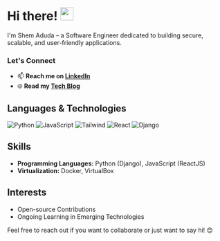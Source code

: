 # Hi there! <img src="https://github.com/TheDudeThatCode/TheDudeThatCode/blob/master/Assets/Hi.gif" width="30" />
I'm Shem Aduda – a Software Engineer dedicated to building secure, scalable, and user-friendly applications.

### Let's Connect
- 📫 **Reach me on [LinkedIn](https://www.linkedin.com/in/shem-aduda/)**
- 🌐 **Read my [Tech Blog](https://aduda-shem.github.io/)**

## Languages & Technologies
![Python](https://img.shields.io/badge/-Python-blue?style=flat-square&logo=python&logoColor=white)
![JavaScript](https://img.shields.io/badge/-JavaScript-yellow?style=flat-square&logo=javascript&logoColor=white)
![Tailwind](https://img.shields.io/badge/-Tailwind-blue?style=flat-square&logo=tailwindcss&logoColor=white)
![React](https://img.shields.io/badge/-React-blue?style=flat-square&logo=react&logoColor=white)
![Django](https://img.shields.io/badge/-Django-green?style=flat-square&logo=django&logoColor=white)

## Skills
- **Programming Languages:** Python (Django), JavaScript (ReactJS)
- **Virtualization:** Docker, VirtualBox

## Interests
- Open-source Contributions
- Ongoing Learning in Emerging Technologies

Feel free to reach out if you want to collaborate or just want to say hi! 😊
